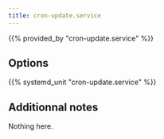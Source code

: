 ```yaml
---
title: cron-update.service
---
```


{{% provided_by "cron-update.service" %}}

## Options

{{% systemd_unit "cron-update.service" %}}

## Additionnal notes

Nothing here.